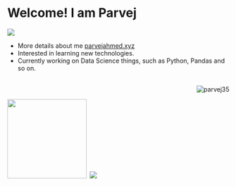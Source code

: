 <h1>Welcome! I am Parvej</h1>
<img src="https://c.tenor.com/-B81ztWwYAYAAAAj/covid-hi.gif"/>

- More details about me <a href="https://parvejahmed.xyz/" target="_blank">parvejahmed.xyz</a>
- Interested in learning new technologies.
- Currently working on Data Science things, such as Python, Pandas and so on.

<br>
<img align='right' src="https://komarev.com/ghpvc/?username=parvej35" alt="parvej35" />
<br>
<p>
<img height="180em" src="https://github-readme-stats.vercel.app/api?username=parvej35&show_icons=true&hide_border=true&&count_private=true&include_all_commits=true" />
<img style="margin-left:.2rem;" src="https://github-readme-stats.vercel.app/api/top-langs/?username=parvej35&theme=cobalt&layout=compact"/>
</p>
